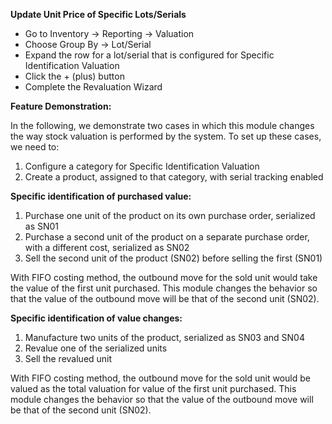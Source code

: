 **Update Unit Price of Specific Lots/Serials**

- Go to Inventory -> Reporting -> Valuation
- Choose Group By -> Lot/Serial
- Expand the row for a lot/serial that is configured for Specific Identification
  Valuation
- Click the + (plus) button
- Complete the Revaluation Wizard

**Feature Demonstration:**

In the following, we demonstrate two cases in which this module changes the way
stock valuation is performed by the system.  To set up these cases, we need to:

1. Configure a category for Specific Identification Valuation
1. Create a product, assigned to that category, with serial tracking enabled

**Specific identification of purchased value:**

1. Purchase one unit of the product on its own purchase order, serialized as SN01
1. Purchase a second unit of the product on a separate purchase order, with a
   different cost, serialized as SN02
1. Sell the second unit of the product (SN02) before selling the first (SN01)

With FIFO costing method, the outbound move for the sold unit would take the
value of the first unit purchased.  This module changes the behavior so that the
value of the outbound move will be that of the second unit (SN02).

**Specific identification of value changes:**

1. Manufacture two units of the product, serialized as SN03 and SN04
1. Revalue one of the serialized units
1. Sell the revalued unit

With FIFO costing method, the outbound move for the sold unit would be valued as
the total valuation for
value of the first unit purchased.  This module changes the behavior so that the
value of the outbound move will be that of the second unit (SN02).
